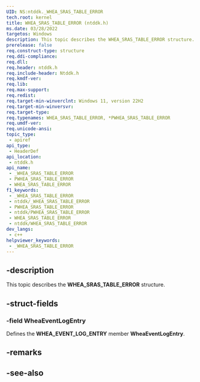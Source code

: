 ```yaml
---
UID: NS:ntddk._WHEA_SRAS_TABLE_ERROR
tech.root: kernel
title: WHEA_SRAS_TABLE_ERROR (ntddk.h)
ms.date: 03/28/2022
targetos: Windows
description: This topic describes the WHEA_SRAS_TABLE_ERROR structure.
prerelease: false
req.construct-type: structure
req.ddi-compliance: 
req.dll: 
req.header: ntddk.h
req.include-header: Ntddk.h
req.kmdf-ver: 
req.lib: 
req.max-support: 
req.redist: 
req.target-min-winverclnt: Windows 11, version 22H2
req.target-min-winversvr: 
req.target-type: 
req.typenames: WHEA_SRAS_TABLE_ERROR, *PWHEA_SRAS_TABLE_ERROR
req.umdf-ver: 
req.unicode-ansi: 
topic_type:
 - apiref
api_type:
 - HeaderDef
api_location:
 - ntddk.h
api_name:
 - _WHEA_SRAS_TABLE_ERROR
 - PWHEA_SRAS_TABLE_ERROR
 - WHEA_SRAS_TABLE_ERROR
f1_keywords:
 - _WHEA_SRAS_TABLE_ERROR
 - ntddk/_WHEA_SRAS_TABLE_ERROR
 - PWHEA_SRAS_TABLE_ERROR
 - ntddk/PWHEA_SRAS_TABLE_ERROR
 - WHEA_SRAS_TABLE_ERROR
 - ntddk/WHEA_SRAS_TABLE_ERROR
dev_langs:
 - c++
helpviewer_keywords:
 - _WHEA_SRAS_TABLE_ERROR
---
```


## -description

This topic describes the **WHEA_SRAS_TABLE_ERROR** structure.

## -struct-fields

### -field WheaEventLogEntry

Defines the **WHEA_EVENT_LOG_ENTRY** member **WheaEventLogEntry**.

## -remarks

## -see-also

